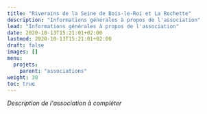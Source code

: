 ```yaml
---
title: "Riverains de la Seine de Bois-le-Roi et La Rochette"
description: "Informations générales à propos de l'association"
lead: "Informations générales à propos de l'association"
date: 2020-10-13T15:21:01+02:00
lastmod: 2020-10-13T15:21:01+02:00
draft: false
images: []
menu:
  projets:
    parent: "associations"
weight: 30
toc: true
---
```


*Description de l'association à compléter*